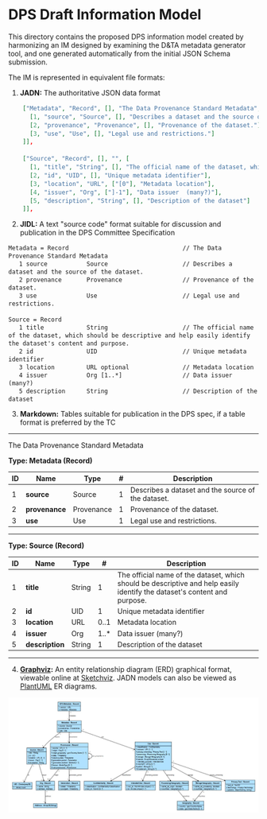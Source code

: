 # DPS Draft Information Model

This directory contains the proposed DPS information model created by harmonizing an IM designed by examining the D&TA
metadata generator tool, and one generated automatically from the initial JSON Schema submission.

The IM is represented in equivalent file formats:

1. **JADN:** The authoritative JSON data format
```json
    ["Metadata", "Record", [], "The Data Provenance Standard Metadata", [
      [1, "source", "Source", [], "Describes a dataset and the source of the dataset."],
      [2, "provenance", "Provenance", [], "Provenance of the dataset."],
      [3, "use", "Use", [], "Legal use and restrictions."]
    ]],

    ["Source", "Record", [], "", [
      [1, "title", "String", [], "The official name of the dataset, which should be descriptive and help easily identify the dataset's content and purpose."],
      [2, "id", "UID", [], "Unique metadata identifier"],
      [3, "location", "URL", ["[0"], "Metadata location"],
      [4, "issuer", "Org", ["]-1"], "Data issuer  (many?)"],
      [5, "description", "String", [], "Description of the dataset"]
    ]],
```
2. **JIDL:** A text "source code" format suitable for discussion and publication in the DPS Committee Specification
```
Metadata = Record                                // The Data Provenance Standard Metadata
   1 source           Source                     // Describes a dataset and the source of the dataset.
   2 provenance       Provenance                 // Provenance of the dataset.
   3 use              Use                        // Legal use and restrictions.

Source = Record
   1 title            String                     // The official name of the dataset, which should be descriptive and help easily identify the dataset's content and purpose.
   2 id               UID                        // Unique metadata identifier
   3 location         URL optional               // Metadata location
   4 issuer           Org [1..*]                 // Data issuer  (many?)
   5 description      String                     // Description of the dataset
```
3. **Markdown:** Tables suitable for publication in the DPS spec, if a table format is preferred  by the TC

**********

The Data Provenance Standard Metadata

**Type: Metadata (Record)**

| ID | Name           | Type       | \# | Description                                        |
|----|----------------|------------|----|----------------------------------------------------|
| 1  | **source**     | Source     | 1  | Describes a dataset and the source of the dataset. |
| 2  | **provenance** | Provenance | 1  | Provenance of the dataset.                         |
| 3  | **use**        | Use        | 1  | Legal use and restrictions.                        |

**********

**Type: Source (Record)**

| ID | Name            | Type   | \#    | Description                                                                                                               |
|----|-----------------|--------|-------|---------------------------------------------------------------------------------------------------------------------------|
| 1  | **title**       | String | 1     | The official name of the dataset, which should be descriptive and help easily identify the dataset's content and purpose. |
| 2  | **id**          | UID    | 1     | Unique metadata identifier                                                                                                |
| 3  | **location**    | URL    | 0..1  | Metadata location                                                                                                         |
| 4  | **issuer**      | Org    | 1..\* | Data issuer  (many?)                                                                                                      |
| 5  | **description** | String | 1     | Description of the dataset                                                                                                |

**********

4. **[Graphviz](https://graphviz.org/):** An entity relationship diagram (ERD) graphical format, viewable online at
[Sketchviz](https://sketchviz.com/new). JADN models can also be viewed as [PlantUML](https://plantuml.com/) ER diagrams.

![DPS ERD](../../images/dps-erd.jpg)